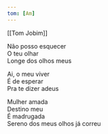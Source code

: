 ```yaml
---
tom: [Am]
---
```


[[Tom Jobim]]

Não posso esquecer  
O teu olhar  
Longe dos olhos meus  

Ai, o meu viver  
É de esperar  
Pra te dizer adeus  

Mulher amada  
Destino meu  
É madrugada  
Sereno dos meus olhos já correu  